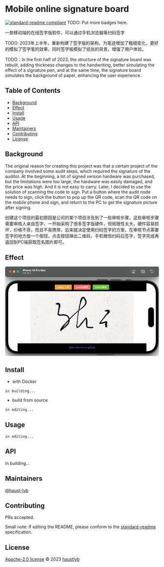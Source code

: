 # Mobile online signature board

[![standard-readme compliant](https://img.shields.io/badge/standard--readme-OK-green.svg?style=flat-square)](https://github.com/RichardLitt/standard-readme)
TODO: Put more badges here.

一款移动端的在线签字版软件，可以通过手机浏览器等扫码签字

TODO: 2023年上半年，重新构建了签字版的架构，为笔迹增加了粗细变化，更好的模拟了签字笔的效果，同时签字板模拟了纸张的背景，增强了用户体验。

TODO：In the first half of 2023, the structure of the signature board was rebuilt, adding thickness changes to the handwriting, better simulating the effect of a signature pen, and at the same time, the signature board simulates the background of paper, enhancing the user experience.

## Table of Contents

- [Background](#background)
- [Effect](#effect)
- [Install](#install)
- [Usage](#usage)
- [API](#api)
- [Maintainers](#maintainers)
- [Contributing](#contributing)
- [License](#license)

## Background

The original reason for creating this project was that a certain project of the company involved some audit steps, which required the signature of the auditor. At the beginning, a lot of signed version hardware was purchased, but the limitations were too large, the hardware was easily damaged, and the price was high. And it is not easy to carry. Later, I decided to use the solution of scanning the code to sign. Put a button where the audit node needs to sign, click the button to pop up the QR code, scan the QR code on the mobile phone and sign, and return to the PC to get the signature picture after signing.

创建这个项目的最初原因是公司的某个项目涉及到了一些审核步骤，这些审核步骤需要审核人亲自签字，一开始采购了很多签字版硬件，但局限性太大，硬件容易损坏，价格不菲，而且不易携带，后来就决定使用扫码签字的方案，在审核节点需要签字的地方放一个按钮，点击按钮弹出二维码，手机微信扫码后签字，签字完成再返回到PC端获取签名图片即可。


## Effect

![img.png](img.png)

## Install

- with Docker

```
in building...
```

- build from source

```
in editing...
```

## Usage

```
in editing...
```

## API

in building...

## Maintainers

[@haust-lyb](https://github.com/haustlyb)

## Contributing

PRs accepted.

Small note: If editing the README, please conform to the [standard-readme](https://github.com/RichardLitt/standard-readme) specification.

## License

[Apache-2.0 license](https://github.com/haust-lyb/signature/blob/main/LICENSE) © 2023 [haustlyb](https://github.com/haust-lyb)
